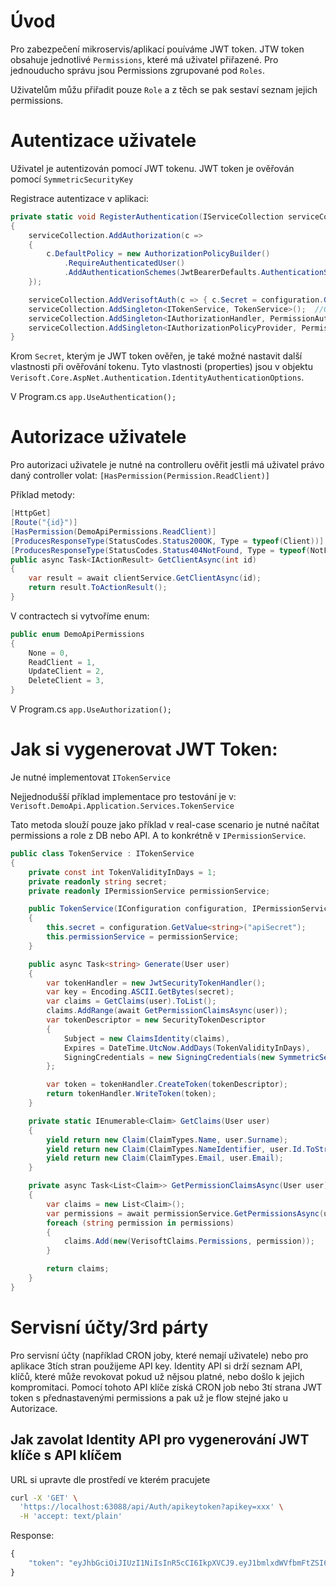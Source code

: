 # Úvod

Pro zabezpečení mikroservis/aplikací pouíváme JWT token.
JTW token obsahuje jednotlivé `Permissions`, které má uživatel přiřazené. Pro jednouducho správu jsou Permissions zgrupované pod `Roles`.

Uživatelům můžu přiřadit pouze `Role` a z těch se pak sestaví seznam jejich permissions.

# Autentizace uživatele
Uživatel je autentizován pomocí JWT tokenu.
JWT token je ověřován pomocí `SymmetricSecurityKey`

Registrace autentizace v aplikaci:

``` csharp
private static void RegisterAuthentication(IServiceCollection serviceCollection, IConfiguration configuration)
{
    serviceCollection.AddAuthorization(c =>
    {
        c.DefaultPolicy = new AuthorizationPolicyBuilder()
            .RequireAuthenticatedUser()
            .AddAuthenticationSchemes(JwtBearerDefaults.AuthenticationScheme).Build();
    });

    serviceCollection.AddVerisoftAuth(c => { c.Secret = configuration.GetValue<string>("apiSecret"); });
    serviceCollection.AddSingleton<ITokenService, TokenService>();  //Generuje Token - optional
    serviceCollection.AddSingleton<IAuthorizationHandler, PermissionAuthorizationHandler>();  //Permission based access
    serviceCollection.AddSingleton<IAuthorizationPolicyProvider, PermissionAuthorizationPolicyProvider>();  //Permision based policy
}
```

Krom `Secret`, kterým je JWT token ověřen, je také možné nastavit další vlastnosti při ověřování tokenu.
Tyto vlastnosti (properties) jsou v objektu `Verisoft.Core.AspNet.Authentication.IdentityAuthenticationOptions`.

V Program.cs
`app.UseAuthentication();`


# Autorizace uživatele
Pro autorizaci uživatele je nutné na controlleru ověřit jestli má uživatel právo daný controller volat:
`[HasPermission(Permission.ReadClient)]`

Příklad metody:
``` csharp
[HttpGet]
[Route("{id}")]
[HasPermission(DemoApiPermissions.ReadClient)]
[ProducesResponseType(StatusCodes.Status200OK, Type = typeof(Client))]
[ProducesResponseType(StatusCodes.Status404NotFound, Type = typeof(NotFound))]
public async Task<IActionResult> GetClientAsync(int id)
{
    var result = await clientService.GetClientAsync(id);
    return result.ToActionResult();
}
```

V contractech si vytvoříme enum:

``` csharp
public enum DemoApiPermissions
{
    None = 0,
    ReadClient = 1,
    UpdateClient = 2,
    DeleteClient = 3,
}
```

V Program.cs
`app.UseAuthorization();`


# Jak si vygenerovat JWT Token:
Je nutné implementovat `ITokenService`

Nejjednodušší příklad implementace pro testování je v:
`Verisoft.DemoApi.Application.Services.TokenService`

Tato metoda slouží pouze jako příklad v real-case scenario je nutné načítat permissions a role z DB nebo API. A to konkrétně v `IPermissionService`.
``` csharp
public class TokenService : ITokenService
{
    private const int TokenValidityInDays = 1;
    private readonly string secret;
    private readonly IPermissionService permissionService;

    public TokenService(IConfiguration configuration, IPermissionService permissionService)
    {
        this.secret = configuration.GetValue<string>("apiSecret");
        this.permissionService = permissionService;
    }

    public async Task<string> Generate(User user)
    {
        var tokenHandler = new JwtSecurityTokenHandler();
        var key = Encoding.ASCII.GetBytes(secret);
        var claims = GetClaims(user).ToList();
        claims.AddRange(await GetPermissionClaimsAsync(user));
        var tokenDescriptor = new SecurityTokenDescriptor
        {
            Subject = new ClaimsIdentity(claims),
            Expires = DateTime.UtcNow.AddDays(TokenValidityInDays),
            SigningCredentials = new SigningCredentials(new SymmetricSecurityKey(key), SecurityAlgorithms.HmacSha256Signature),
        };

        var token = tokenHandler.CreateToken(tokenDescriptor);
        return tokenHandler.WriteToken(token);
    }

    private static IEnumerable<Claim> GetClaims(User user)
    {
        yield return new Claim(ClaimTypes.Name, user.Surname);
        yield return new Claim(ClaimTypes.NameIdentifier, user.Id.ToString());
        yield return new Claim(ClaimTypes.Email, user.Email);
    }

    private async Task<List<Claim>> GetPermissionClaimsAsync(User user)
    {
        var claims = new List<Claim>();
        var permissions = await permissionService.GetPermissionsAsync(user.Id.ToString());
        foreach (string permission in permissions)
        {
            claims.Add(new(VerisoftClaims.Permissions, permission));
        }

        return claims;
    }
}
```

# Servisní účty/3rd párty
Pro servisní účty (například CRON joby, které nemají uživatele) nebo pro aplikace 3tích stran použijeme API key.
Identity API si drží seznam API, klíčů, které může revokovat pokud už nějsou platné, nebo došlo k jejich kompromitaci.
Pomocí tohoto API klíče získá CRON job nebo 3tí strana JWT token s přednastavenými permissions a pak už je flow stejné jako u Autorizace.

## Jak zavolat Identity API pro vygenerování JWT klíče s API klíčem
URL si upravte dle prostředí ve kterém pracujete

``` bash
curl -X 'GET' \
  'https://localhost:63088/api/Auth/apikeytoken?apikey=xxx' \
  -H 'accept: text/plain'
```
Response:

``` js
{
    "token": "eyJhbGciOiJIUzI1NiIsInR5cCI6IkpXVCJ9.eyJ1bmlxdWVfbmFtZSI6IkhhbmNvY2siLCJyb2xlIjoiQWRtaW4iLCJuYW1laWQiOiIxIiwiZW1haWwiOiJwYndpaXJsLnptYWFzZG1xb0BtZmVib3dxby5oenF1ZmYubmV0IiwicGVybWlzc2lvbiI6IlJlYWRDbGllbnQiLCJuYmYiOjE3MzEzNTQ4OTIsImV4cCI6MTczMTQ0MTI5MiwiaWF0IjoxNzMxMzU0ODkyfQ.vWljHXbR0BPEMj4OxpDgLVquG3oy1bDpvmfzNSb4HvE"
}
```
